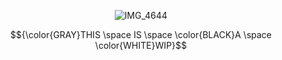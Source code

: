<div align="center">

![IMG_4644](https://github.com/user-attachments/assets/3ac36530-18f0-43af-bee9-8b975f7d1d18)

</div> 
<div align="center">

$${\color{GRAY}THIS \space IS \space \color{BLACK}A \space \color{WHITE}WIP}$$
</div>
<!--
**RAB-IES/RAB-IES** is a ✨ _special_ ✨ repository because its `README.md` (this file) appears on your GitHub profile.

Here are some ideas to get you started:

- 🔭 I’m currently working on ...
- 🌱 I’m currently learning ...
- 👯 I’m looking to collaborate on ...
- 🤔 I’m looking for help with ...
- 💬 Ask me about ...
- 📫 How to reach me: ...
- 😄 Pronouns: ...
- ⚡ Fun fact: ...
-->
